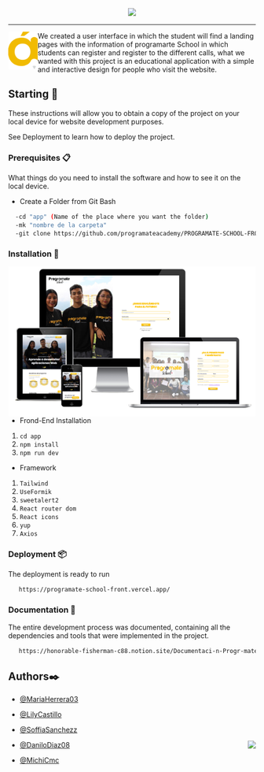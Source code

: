 <div id="header" align="center">
<img
       width="300" align="" src="https://user-images.githubusercontent.com/114118697/225444952-bbe51088-9f2a-4f47-8d95-5d4332a1b78e.png" />
       <hr/>
       <img  width="60" align="left" src="https://github.com/MariaHerrera03/ImageBank/blob/main/Progr%C3%A1mateSchool/%C3%A1-amarilla.png?raw=true"/>
       </div>
<p>We created a user interface in which the student will find a landing pages with the information of programarte School in which students can register and register to the different calls, what we wanted with this project is an educational application with a simple and interactive design for people who visit the website. </p>

<div>
<h2> Starting 🚀 </h2>
<p>These instructions will allow you to obtain a copy of the project on your local device for website development purposes.

See Deployment to learn how to deploy the project.
</p>
<h3>  Prerequisites 📋 </h3>
<p>
What things do you need to install the software and how to see it on the local device.

- Create a Folder from Git Bash

```bash
  -cd "app" (Name of the place where you want the folder)
  -mk "nombre de la carpeta"
  -git clone https://github.com/programateacademy/PROGRAMATE-SCHOOL-FRONT.git 
  ```
</p>

<h3>Installation 🔧 </h3>
<img align="right" width="600" src="https://github.com/SoffiaSanchezz/Img/blob/main/assets/Vista_Responsive.png?raw=true" />
 
 - Frond-End Installation
 
1. `cd app`
2. `npm install`
3. `npm run dev`

- Framework
1. `Tailwind`
2. `UseFormik`
3. `sweetalert2`
4. `React router dom`
5. `React icons`
6. `yup`
7. `Axios`

<h3>Deployment 📦</h3>
<p>The deployment is ready to run </p>

```bash
   https://programate-school-front.vercel.app/
  ```
<div>

<h3> Documentation 📃</h3>
<p>The entire development process was documented, containing all the dependencies and tools that were implemented in the project. </p>

```bash
   https://honorable-fisherman-c88.notion.site/Documentaci-n-Progr-mate-School-6b9a798332554f5b8cf54b706148369b
  ```
<div>


<div>
<h2> Authors✒️ </h2>
       
- [@MariaHerrera03](https://github.com/MariaHerrera03)
- [@LilyCastillo](https://github.com/lilajoha29)
- [@SoffiaSanchezz](https://github.com/SoffiaSanchezz)
- [@DaniloDiaz08](https://github.com/DaniloDiaz08)
       <img align="right"   src="https://github.com/MariaHerrera03/ImageBank/blob/main/Progr%C3%A1mateSchool/educamas-blanco-y-negro.png?raw=true" />

- [@MichiCmc](https://github.com/MichiCmc)
</div>

